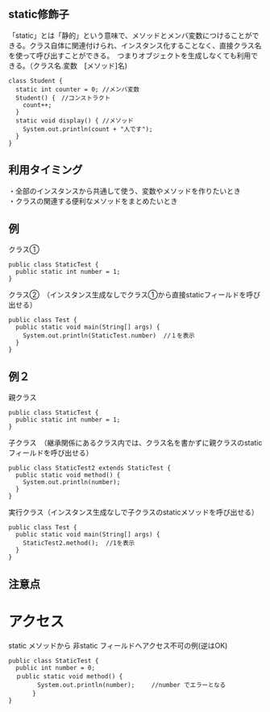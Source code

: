 ## static修飾子  
「static」とは「静的」という意味で、メソッドとメンバ変数につけることができる。クラス自体に関連付けられ、インスタンス化することなく、直接クラス名を使って呼び出すことができる。　つまりオブジェクトを生成しなくても利用できる。（クラス名.変数　[メソッド]名)
```
class Student {
  static int counter = 0; //メンバ変数
  Student() {　//コンストラクト
    count++;
  }
  static void display() { //メソッド
    System.out.println(count + "人です");
  }
}
```
## 利用タイミング  
・全部のインスタンスから共通して使う、変数やメソッドを作りたいとき  
・クラスの関連する便利なメソッドをまとめたいとき
## 例  
クラス① 
```
public class StaticTest {
  public static int number = 1;
}
```
クラス②　（インスタンス生成なしでクラス①から直接staticフィールドを呼び出せる）
```
public class Test {
  public static void main(String[] args) {
    System.out.println(StaticTest.number)  //１を表示
  }
}
```

## 例２　　
親クラス
```
public class StaticTest {
  public static int number = 1;
}
```
子クラス　（継承関係にあるクラス内では、クラス名を書かずに親クラスのstaticフィールドを呼び出せる）
```
public class StaticTest2 extends StaticTest {
  public static void method() {
    System.out.println(number);
  }
}
```
実行クラス（インスタンス生成なしで子クラスのstaticメソッドを呼び出せる）
```
public class Test {
  public static void main(String[] args) {
    StaticTest2.method();  //1を表示　　
  }
}
```

## 注意点　　
# アクセス　
static メソッドから 非static フィールドへアクセス不可の例(逆はOK)
```
public class StaticTest {
  public int number = 0;
  ｐublic static void method() {
		System.out.println(number); 　  //number でエラーとなる
　　　　}
}
```
